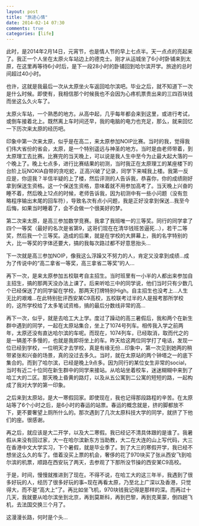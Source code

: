 ```yaml
---
layout: post
title: "旅途心情"
date: 2014-02-14 07:30
comments: true
categories: [life]
---
```


此时，是2014年2月14日，元宵节，也是情人节的早上七点半。天一点点的亮起来了。我正一个人坐在太原火车站边上的德克士。刚才从运城坐了6小时卧铺来到太原，在这里再等待6小时后，是下一段28小时的卧铺回到哈尔滨开学。旅途的总时间超过40小时。

也许，这就是我最后一次从太原坐火车返回哈尔滨吧。毕业之后，就不知道下一次是什么时候。即使有，我相信那个时候我也不会因为心疼机票贵出来的三四百块钱而坐这么久火车了。

太原火车站，一个熟悉的地方。从高中起，几乎每年都会来到这里，或进行考试，或倒车接着北上。既然离上车时间还早，我的电脑的电力也充足，那么，就来回忆一下历次来太原的经历吧。

<!--more-->

印象中第一次来太原，似乎是在高二，来太原参加NOIP比赛。当时的我，觉得我们伟大省份的省会，太原，是一个特别遥远与神圣的地方。当时是由老师带着，到太原理工去比赛。比赛完的当天晚上，可以说是我人生中至今为止最大起大落的一个晚上了。晚上七点多，进行比赛结果的初测，当时我正在太原理工的某座楼下的台阶上玩NOKIA自带的贪吃蛇，正高兴破了记录，同学下来喊我上楼。我第一反应是，你逗我？半信半疑的上了楼，然后评测的人告诉我，恭喜你，你的成绩刚好拿到保送生资格。这一个保送生资格，意味着就不用参加高考了。当天晚上兴奋的睡不着，然后晚上12点的时候，老师告诉我，因为初测中有一些小问题（没有忽略程序输出末尾的回车符），导致名次有点小问题，我是正好没拿到保送...我至今后悔，如果当时睡着了，会不会做一个很美好的梦。

第二次来太原，是高三参加数学竞赛。我拿了我班唯一的三等奖。同行的同学拿了四个一等奖（最好的名次是省第9，这哥们现在在清华钱班苦逼死...），若干二等奖，然后我一个三等奖。造成的后果，就是在学校的大屏幕上，我的名字特别的大，比一等奖的字体还要大，搞的我每次路过都不好意思抬头...

下一次就是高三参加NOIP，像我这么浮躁又不努力的人，肯定又没拿到成绩...成为了传说中的“高二拿省一等奖，高三拿省二等奖”的人...

再下一次，是来太原参加五校联考自主招生。当时班里有一小半的人都出来参加自主招生，搞的那两天没办法上课了。后来听哈三中的同学说，他们当时只有少数几个已经保送了的同学留在学校，那两天打牌特别High。自主招生也没考上...人生无比的艰难...在此特别批评西安某C9高校，五校联考过半的人是报考那所学校的，这所学校给了太多笔试资格，搞的最后分数线非常的高...

再下一次，似乎，就是去哈工大上学。度过了躁动的高三暑假后，我和两个在新生群中遇到的同学，一起在太原站集合，坐上了1074号列车。相传我入学之前两年，太原还没有直达哈尔滨的车呢。而现在，1074列车，已经取消，取而代之的是一辆差不多慢的，也就是我即将坐上的车。昨天给这两位同学打了电话，发现一位已经到学校，一位明天才去学校，真是有缘无份...印象中，第一次见到她两的稍带紧张和兴奋的场景，真的没过去多久。当时，就在太原站的两个钟塔之一的底下集合的。而到了哈尔滨，已经是晚上9点多。因为同行的某位女生非常的social，当时有近二十位同在新生群中的同学来接站。从哈站坐着校车，迷迷糊糊中来到了哈工大的二区。那天晚上昏黄的路灯，以及从五公寓到二公寓的短短的路，一起构成了我对大学的第一印象。

之后来到太原站，是大一寒假回家。即使现在，我也记得那段路程的辛苦。在太原站等了6个小时之后，是6小时的春运的站票。春运的概念就是，挤的脚都放不下，更不要奢望上厕所什么的。那次遇到了几次太原科技大学的同学，就挤了下他们的座。很感谢。

再之后，就应该是大二开学，以及大二寒假。我已经记不清具体跟的是谁了。我暑假从来没有回过家，大一在哈尔滨新东方当助教，大二在大连的山上写代码，大三在香港中文大学实习，下个暑假，就是毕业季了。到了大三的寒假开学，我已经不想坐这么久的车了。借着没买上票的机会，奢侈的花了970块买了张从西安飞到哈尔滨的机票，顺路在西安玩了两天，去参观了下那所没节操的西安某C9高校。

于是，时间，慢慢就推进到了现在。不得不说，在哈工大的这三年半，我遇到了很多好玩的人，经历了很多好玩的事~现在再看太原，乃至北上广深以及香港，只觉得大，而不是“高大上”了。再比如坐飞机，970块钱我记得是那样的深。而再过十几天，我就要从哈尔滨坐到北京，再到莫斯科，再到巴黎，再到克莱蒙，倒四趟飞机，去法国交换三个月了。

这漫漫长路，何时是个头...
